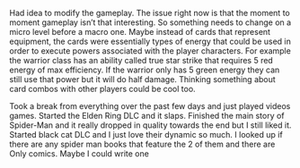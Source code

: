 
Had idea to modify the gameplay. The issue right now is that the moment to moment gameplay isn’t that interesting. So something needs to change on a micro level before a macro one. Maybe instead of cards that represent equipment, the cards were essentially types of energy that could be used in order to execute powers associated with the player characters. For example the warrior class has an ability called true star strike that requires 5 red energy of max efficiency. If the warrior only has 5 green energy they can still use that power but it will do half damage. Thinking something about card combos with other players could be cool too.

Took a break from everything over the past few days and just played videos games. Started the Elden Ring DLC and it slaps. Finished the main story of Spider-Man and it really dropped in quality towards the end but I still liked it. Started black cat DLC and I just love their dynamic so much. I looked up if there are any spider man books that feature the 2 of them and there are Only comics. Maybe I could write one